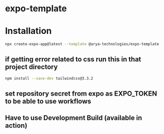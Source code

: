 # expo-template

# Installation

```bash
npx create-expo-app@latest --template @arya-technologies/expo-template
```

## if getting error related to css run this in that project directory

```bash
npm install --save-dev tailwindcss@3.3.2
```

## set repository secret from expo as EXPO_TOKEN to be able to use workflows

## Have to use Development Build (available in action)
